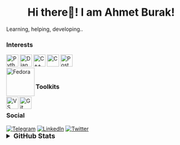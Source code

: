 <h1 align="center">Hi there👋! I am Ahmet Burak!</h1>

Learning, helping, developing..

### Interests
<div align="left">
<img alt="Python" width="32px" src="https://raw.githubusercontent.com/yurijserrano/Github-Profile-Readme-Logos/master/programming%20languages/python.svg" />
<img alt="Django" width="32px" src="https://raw.githubusercontent.com/yurijserrano/Github-Profile-Readme-Logos/master/frameworks/django.svg" />
<img alt="C++" width="32px" src="https://raw.githubusercontent.com/yurijserrano/Github-Profile-Readme-Logos/master/programming%20languages/c%2B%2B.svg" />
<img alt="C" width="32px" src="https://raw.githubusercontent.com/yurijserrano/Github-Profile-Readme-Logos/master/programming%20languages/c.svg" />
<img alt="PostgreSQL" width="32px" src="https://raw.githubusercontent.com/yurijserrano/Github-Profile-Readme-Logos/master/databases/postgresql.svg" />
</div>
<img align="left" alt="Fedora" width="75px" src="https://www.vectorlogo.zone/logos/getfedora/getfedora-ar21.svg" />
<br/>

### Toolkits
<img align="left" alt="VS Code" width="32px" src="https://raw.githubusercontent.com/yurijserrano/Github-Profile-Readme-Logos/master/text%20editors/vscode.svg" />
<img align="left" alt="Git" width="32px" src="https://raw.githubusercontent.com/yurijserrano/Github-Profile-Readme-Logos/master/others/git.svg" />
<br/>

### Social
<div align="left">
<a target="_blank" href="https://t.me/musaitbiyerde"><img alt="Telegram" src="https://img.shields.io/badge/telegram-2B2A29.svg?style=for-the-badge&logo=telegram&logoColor=EF7F1A"></a>
<a target="_blank" href="https://www.linkedin.com/in/ahmetbozyurtt"><img alt="LinkedIn" src="https://img.shields.io/badge/linkedin-2B2A29.svg?style=for-the-badge&logo=linkedin&logoColor=00a0dc"></a>
<a target="_blank" href="https://twitter.com/ahmetveburak"><img alt="Twitter" src="https://img.shields.io/badge/twitter-2B2A29.svg?style=for-the-badge&logo=twitter&logoColor=1DA1F2"></a>
</div>


<details align="left">
    <summary style="font-weight: bold; font-size: 18px">
      <b>GitHub Stats</b>
      <i></i>
    </summary>
    <p align="left">
    <img src="https://github-readme-stats.vercel.app/api?username=ahmetveburak&show_icons=true&theme=monokai" alt="Ahmet Burak's GitHub stats"></img>
    </p>
</details>